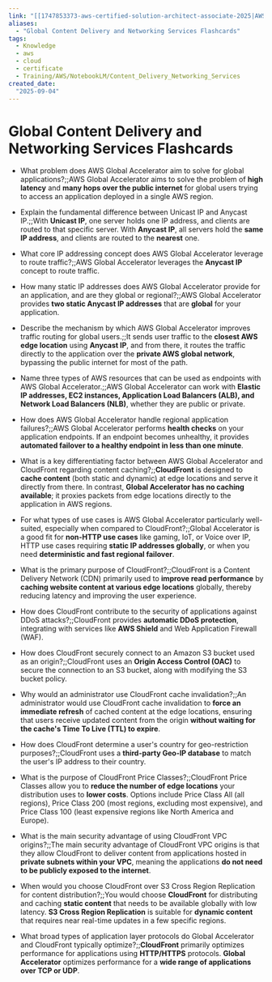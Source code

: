 ```yaml
---
link: "[[1747853373-aws-certified-solution-architect-associate-2025|AWS Certified Solution Architect Associate 2025]]"
aliases: 
  - "Global Content Delivery and Networking Services Flashcards"
tags:
  - Knowledge
  - aws
  - cloud
  - certificate
  - Training/AWS/NotebookLM/Content_Delivery_Networking_Services
created_date:
  "2025-09-04"
---
```

# Global Content Delivery and Networking Services Flashcards
- What problem does AWS Global Accelerator aim to solve for global applications?;;AWS Global Accelerator aims to solve the problem of **high latency** and **many hops over the public internet** for global users trying to access an application deployed in a single AWS region.
<!--SR:!2025-11-03,42,290-->
- Explain the fundamental difference between Unicast IP and Anycast IP.;;With **Unicast IP**, one server holds one IP address, and clients are routed to that specific server. With **Anycast IP**, all servers hold the **same IP address**, and clients are routed to the **nearest** one.
<!--SR:!2025-10-27,35,270-->
- What core IP addressing concept does AWS Global Accelerator leverage to route traffic?;;AWS Global Accelerator leverages the **Anycast IP** concept to route traffic.
<!--SR:!2025-10-08,16,230-->
- How many static IP addresses does AWS Global Accelerator provide for an application, and are they global or regional?;;AWS Global Accelerator provides **two static Anycast IP addresses** that are **global** for your application.
<!--SR:!2025-10-11,19,250-->
- Describe the mechanism by which AWS Global Accelerator improves traffic routing for global users.;;It sends user traffic to the **closest AWS edge location** using **Anycast IP**, and from there, it routes the traffic directly to the application over the **private AWS global network**, bypassing the public internet for most of the path.
<!--SR:!2025-11-02,41,290-->
- Name three types of AWS resources that can be used as endpoints with AWS Global Accelerator.;;AWS Global Accelerator can work with **Elastic IP addresses, EC2 instances, Application Load Balancers (ALB), and Network Load Balancers (NLB)**, whether they are public or private.
<!--SR:!2025-10-24,25,250-->
- How does AWS Global Accelerator handle regional application failures?;;AWS Global Accelerator performs **health checks** on your application endpoints. If an endpoint becomes unhealthy, it provides **automated failover to a healthy endpoint in less than one minute**.
<!--SR:!2025-10-09,17,230-->
- What is a key differentiating factor between AWS Global Accelerator and CloudFront regarding content caching?;;**CloudFront** is designed to **cache content** (both static and dynamic) at edge locations and serve it directly from there. In contrast, **Global Accelerator has no caching available**; it proxies packets from edge locations directly to the application in AWS regions.
<!--SR:!2025-11-05,44,290-->
- For what types of use cases is AWS Global Accelerator particularly well-suited, especially when compared to CloudFront?;;Global Accelerator is a good fit for **non-HTTP use cases** like gaming, IoT, or Voice over IP, HTTP use cases requiring **static IP addresses globally**, or when you need **deterministic and fast regional failover**.
<!--SR:!2025-10-28,36,270-->
- What is the primary purpose of CloudFront?;;CloudFront is a Content Delivery Network (CDN) primarily used to **improve read performance** by **caching website content at various edge locations** globally, thereby reducing latency and improving the user experience.
<!--SR:!2025-10-02,8,270-->
- How does CloudFront contribute to the security of applications against DDoS attacks?;;CloudFront provides **automatic DDoS protection**, integrating with services like **AWS Shield** and Web Application Firewall (WAF).
<!--SR:!2025-10-12,25,270-->
- How does CloudFront securely connect to an Amazon S3 bucket used as an origin?;;CloudFront uses an **Origin Access Control (OAC)** to secure the connection to an S3 bucket, along with modifying the S3 bucket policy.
<!--SR:!2025-10-10,11,230-->
- Why would an administrator use CloudFront cache invalidation?;;An administrator would use CloudFront cache invalidation to **force an immediate refresh** of cached content at the edge locations, ensuring that users receive updated content from the origin **without waiting for the cache's Time To Live (TTL) to expire**.
<!--SR:!2025-11-27,63,310-->
- How does CloudFront determine a user's country for geo-restriction purposes?;;CloudFront uses a **third-party Geo-IP database** to match the user's IP address to their country.
<!--SR:!2025-11-28,64,310-->
- What is the purpose of CloudFront Price Classes?;;CloudFront Price Classes allow you to **reduce the number of edge locations** your distribution uses to **lower costs**. Options include Price Class All (all regions), Price Class 200 (most regions, excluding most expensive), and Price Class 100 (least expensive regions like North America and Europe).
<!--SR:!2025-12-01,67,310-->
- What is the main security advantage of using CloudFront VPC origins?;;The main security advantage of CloudFront VPC origins is that they allow CloudFront to deliver content from applications hosted in **private subnets within your VPC**, meaning the applications **do not need to be publicly exposed to the internet**.
<!--SR:!2025-10-24,32,270-->
- When would you choose CloudFront over S3 Cross Region Replication for content distribution?;;You would choose **CloudFront** for distributing and caching **static content** that needs to be available globally with low latency. **S3 Cross Region Replication** is suitable for **dynamic content** that requires near real-time updates in a few specific regions.
<!--SR:!2025-11-12,43,250-->
- What broad types of application layer protocols do Global Accelerator and CloudFront typically optimize?;;**CloudFront** primarily optimizes performance for applications using **HTTP/HTTPS** protocols. **Global Accelerator** optimizes performance for a **wide range of applications over TCP or UDP**.
<!--SR:!2025-11-07,39,270-->